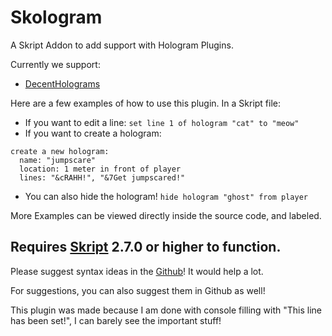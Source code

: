 # Skologram

A Skript Addon to add support with Hologram Plugins.

Currently we support:
- [DecentHolograms](https://modrinth.com/plugin/decentholograms)

Here are a few examples of how to use this plugin. In a Skript file:
- If you want to edit a line: `set line 1 of hologram "cat" to "meow"`
- If you want to create a hologram:
```
create a new hologram:
  name: "jumpscare"
  location: 1 meter in front of player
  lines: "&cRAHH!", "&7Get jumpscared!"
```
- You can also hide the hologram! `hide hologram "ghost" from player`

More Examples can be viewed directly inside the source code, and labeled.


## Requires [Skript](https://github.com/SkriptLang/Skript) 2.7.0 or higher to function.

Please suggest syntax ideas in the [Github](https://github.com/keishispl/skologram)! It would help a lot.

For suggestions, you can also suggest them in Github as well!

This plugin was made because I am done with console filling with "This line has been set!", I can barely see the important stuff!